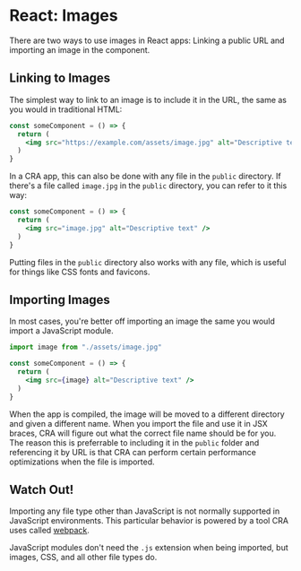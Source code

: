 # React: Images

There are two ways to use images in React apps: Linking a public URL and importing an image in the component.

## Linking to Images

The simplest way to link to an image is to include it in the URL, the same as you would in traditional HTML:

```jsx
const someComponent = () => {
  return (
    <img src="https://example.com/assets/image.jpg" alt="Descriptive text" />
  )
}
```

In a CRA app, this can also be done with any file in the `public` directory. If there's a file called `image.jpg` in the `public` directory, you can refer to it this way:

```jsx
const someComponent = () => {
  return (
    <img src="image.jpg" alt="Descriptive text" />
  )
}
```

Putting files in the `public` directory also works with any file, which is useful for things like CSS fonts and favicons.

## Importing Images

In most cases, you're better off importing an image the same you would import a JavaScript module.

```jsx
import image from "./assets/image.jpg"

const someComponent = () => {
  return (
    <img src={image} alt="Descriptive text" />
  )
}
```

When the app is compiled, the image will be moved to a different directory and given a different name. When you import the file and use it in JSX braces, CRA will figure out what the correct file name should be for you. The reason this is preferrable to including it in the `public` folder and referencing it by URL is that CRA can perform certain performance optimizations when the file is imported.

## Watch Out!

Importing any file type other than JavaScript is not normally supported in JavaScript environments. This particular behavior is powered by a tool CRA uses called [webpack](https://webpack.js.org/).

JavaScript modules don't need the `.js` extension when being imported, but images, CSS, and all other file types do.
